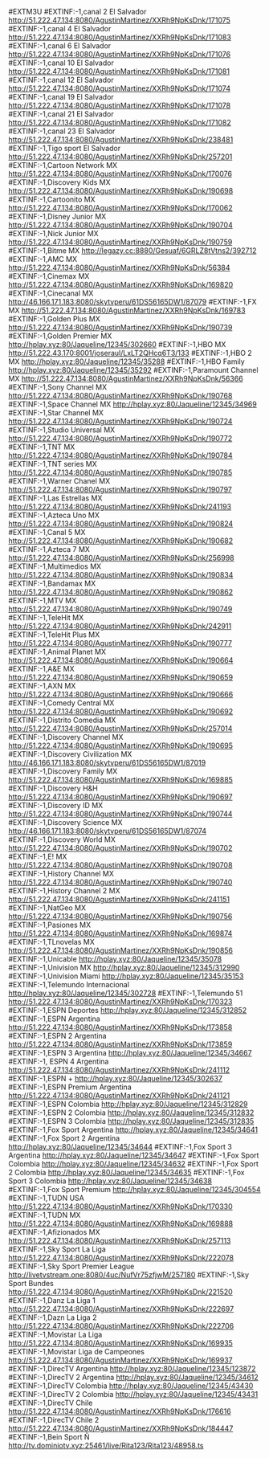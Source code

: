 #EXTM3U
#EXTINF:-1,canal 2 El Salvador
http://51.222.47.134:8080/AgustinMartinez/XXRh9NpKsDnk/171075
#EXTINF:-1,canal 4 El Salvador
http://51.222.47.134:8080/AgustinMartinez/XXRh9NpKsDnk/171083
#EXTINF:-1,canal 6 El Salvador
http://51.222.47.134:8080/AgustinMartinez/XXRh9NpKsDnk/171076
#EXTINF:-1,canal 10 El Salvador 
http://51.222.47.134:8080/AgustinMartinez/XXRh9NpKsDnk/171081
#EXTINF:-1,canal 12 El Salvador
http://51.222.47.134:8080/AgustinMartinez/XXRh9NpKsDnk/171074
#EXTINF:-1,canal 19 El Salvador
http://51.222.47.134:8080/AgustinMartinez/XXRh9NpKsDnk/171078
#EXTINF:-1,canal 21 El Salvador
http://51.222.47.134:8080/AgustinMartinez/XXRh9NpKsDnk/171082
#EXTINF:-1,canal 23 El Salvador
http://51.222.47.134:8080/AgustinMartinez/XXRh9NpKsDnk/238481
#EXTINF:-1,Tigo sport El Salvador 
http://51.222.47.134:8080/AgustinMartinez/XXRh9NpKsDnk/257201
#EXTINF:-1,Cartoon Network MX
http://51.222.47.134:8080/AgustinMartinez/XXRh9NpKsDnk/170076
#EXTINF:-1,Discovery Kids MX
http://51.222.47.134:8080/AgustinMartinez/XXRh9NpKsDnk/190698
#EXTINF:-1,Cartoonito MX
http://51.222.47.134:8080/AgustinMartinez/XXRh9NpKsDnk/170062
#EXTINF:-1,Disney Junior MX
http://51.222.47.134:8080/AgustinMartinez/XXRh9NpKsDnk/190704
#EXTINF:-1,Nick Junior MX
http://51.222.47.134:8080/AgustinMartinez/XXRh9NpKsDnk/190759
#EXTINF:-1,Bitme MX
http://legazy.cc:8880/Gesuaf/6GRLZ8tVtns2/392712
#EXTINF:-1,AMC MX
http://51.222.47.134:8080/AgustinMartinez/XXRh9NpKsDnk/56384
#EXTINF:-1,Cinemax MX
http://51.222.47.134:8080/AgustinMartinez/XXRh9NpKsDnk/169820
#EXTINF:-1,Cinecanal MX
http://46.166.171.183:8080/skytvperu/61DS56165DW1/87079 
#EXTINF:-1,FX MX
http://51.222.47.134:8080/AgustinMartinez/XXRh9NpKsDnk/169783
#EXTINF:-1,Golden Plus MX
http://51.222.47.134:8080/AgustinMartinez/XXRh9NpKsDnk/190739
#EXTINF:-1,Golden Premier MX
http://hplay.xyz:80/Jaqueline/12345/302660
#EXTINF:-1,HBO MX
http://51.222.43.170:8001/joseraul/LxLT2QHcq6T3/133
#EXTINF:-1,HBO 2 MX
http://hplay.xyz:80/Jaqueline/12345/35288
#EXTINF:-1,HBO Family 
http://hplay.xyz:80/Jaqueline/12345/35292
#EXTINF:-1,Paramount Channel MX
http://51.222.47.134:8080/AgustinMartinez/XXRh9NpKsDnk/56366
#EXTINF:-1,Sony Channel MX
http://51.222.47.134:8080/AgustinMartinez/XXRh9NpKsDnk/190768
#EXTINF:-1,Space Channel MX
http://hplay.xyz:80/Jaqueline/12345/34969
#EXTINF:-1,Star Channel MX
http://51.222.47.134:8080/AgustinMartinez/XXRh9NpKsDnk/190724
#EXTINF:-1,Studio Universal MX
http://51.222.47.134:8080/AgustinMartinez/XXRh9NpKsDnk/190772
#EXTINF:-1,TNT MX
http://51.222.47.134:8080/AgustinMartinez/XXRh9NpKsDnk/190784
#EXTINF:-1,TNT series MX
http://51.222.47.134:8080/AgustinMartinez/XXRh9NpKsDnk/190785
#EXTINF:-1,Warner Chanel MX
http://51.222.47.134:8080/AgustinMartinez/XXRh9NpKsDnk/190797
#EXTINF:-1,Las Estrellas MX
http://51.222.47.134:8080/AgustinMartinez/XXRh9NpKsDnk/241193
#EXTINF:-1,Azteca Uno MX
http://51.222.47.134:8080/AgustinMartinez/XXRh9NpKsDnk/190824
#EXTINF:-1,Canal 5 MX
http://51.222.47.134:8080/AgustinMartinez/XXRh9NpKsDnk/190682
#EXTINF:-1,Azteca 7 MX
http://51.222.47.134:8080/AgustinMartinez/XXRh9NpKsDnk/256998
#EXTINF:-1,Multimedios MX
http://51.222.47.134:8080/AgustinMartinez/XXRh9NpKsDnk/190834
#EXTINF:-1,Bandamax MX
http://51.222.47.134:8080/AgustinMartinez/XXRh9NpKsDnk/190862
#EXTINF:-1,MTV MX
http://51.222.47.134:8080/AgustinMartinez/XXRh9NpKsDnk/190749
#EXTINF:-1,TeleHit MX
http://51.222.47.134:8080/AgustinMartinez/XXRh9NpKsDnk/242911
#EXTINF:-1,TeleHit Plus MX
http://51.222.47.134:8080/AgustinMartinez/XXRh9NpKsDnk/190777
#EXTINF:-1,Animal Planet MX
http://51.222.47.134:8080/AgustinMartinez/XXRh9NpKsDnk/190664
#EXTINF:-1,A&E MX
http://51.222.47.134:8080/AgustinMartinez/XXRh9NpKsDnk/190659
#EXTINF:-1,AXN MX
http://51.222.47.134:8080/AgustinMartinez/XXRh9NpKsDnk/190666
#EXTINF:-1,Comedy Central MX
http://51.222.47.134:8080/AgustinMartinez/XXRh9NpKsDnk/190692
#EXTINF:-1,Distrito Comedia MX
http://51.222.47.134:8080/AgustinMartinez/XXRh9NpKsDnk/257014
#EXTINF:-1,Discovery Channel MX
http://51.222.47.134:8080/AgustinMartinez/XXRh9NpKsDnk/190695
#EXTINF:-1,Discovery Civilization MX
http://46.166.171.183:8080/skytvperu/61DS56165DW1/87019
#EXTINF:-1,Discovery Family MX
http://51.222.47.134:8080/AgustinMartinez/XXRh9NpKsDnk/169885
#EXTINF:-1,Discovery H&H
http://51.222.47.134:8080/AgustinMartinez/XXRh9NpKsDnk/190697
#EXTINF:-1,Discovery ID MX
http://51.222.47.134:8080/AgustinMartinez/XXRh9NpKsDnk/190744
#EXTINF:-1,Discovery Science MX
http://46.166.171.183:8080/skytvperu/61DS56165DW1/87074
#EXTINF:-1,Discovery World MX
http://51.222.47.134:8080/AgustinMartinez/XXRh9NpKsDnk/190702
#EXTINF:-1,E! MX
http://51.222.47.134:8080/AgustinMartinez/XXRh9NpKsDnk/190708
#EXTINF:-1,History Channel MX
http://51.222.47.134:8080/AgustinMartinez/XXRh9NpKsDnk/190740
#EXTINF:-1,History Channel 2 MX
http://51.222.47.134:8080/AgustinMartinez/XXRh9NpKsDnk/241151
#EXTINF:-1,NatGeo MX
http://51.222.47.134:8080/AgustinMartinez/XXRh9NpKsDnk/190756 
#EXTINF:-1,Pasiones MX
http://51.222.47.134:8080/AgustinMartinez/XXRh9NpKsDnk/169874
#EXTINF:-1,TLnovelas MX
http://51.222.47.134:8080/AgustinMartinez/XXRh9NpKsDnk/190856
#EXTINF:-1,Unicable
http://hplay.xyz:80/Jaqueline/12345/35078
#EXTINF:-1,Univision MX
http://hplay.xyz:80/Jaqueline/12345/312990
#EXTINF:-1,Univision Miami
http://hplay.xyz:80/Jaqueline/12345/35153
#EXTINF:-1,Telemundo Internacional
http://hplay.xyz:80/Jaqueline/12345/302728
#EXTINF:-1,Telemundo 51 
http://51.222.47.134:8080/AgustinMartinez/XXRh9NpKsDnk/170323
#EXTINF:-1,ESPN Deportes
http://hplay.xyz:80/Jaqueline/12345/312852
#EXTINF:-1,ESPN Argentina 
http://51.222.47.134:8080/AgustinMartinez/XXRh9NpKsDnk/173858
#EXTINF:-1,ESPN 2 Argentina
http://51.222.47.134:8080/AgustinMartinez/XXRh9NpKsDnk/173859
#EXTINF:-1,ESPN 3 Argentina
http://hplay.xyz:80/Jaqueline/12345/34667
#EXTINF:-1, ESPN 4 Argentina
http://51.222.47.134:8080/AgustinMartinez/XXRh9NpKsDnk/241112
#EXTINF:-1,ESPN +
http://hplay.xyz:80/Jaqueline/12345/302637
#EXTINF:-1,ESPN Premium Argentina
http://51.222.47.134:8080/AgustinMartinez/XXRh9NpKsDnk/241121
#EXTINF:-1,ESPN Colombia 
http://hplay.xyz:80/Jaqueline/12345/312829
#EXTINF:-1,ESPN 2 Colombia
http://hplay.xyz:80/Jaqueline/12345/312832
#EXTINF:-1,ESPN 3 Colombia
http://hplay.xyz:80/Jaqueline/12345/312835
#EXTINF:-1,Fox Sport Argentina
http://hplay.xyz:80/Jaqueline/12345/34641
#EXTINF:-1,Fox Sport 2 Argentina
http://hplay.xyz:80/Jaqueline/12345/34644
#EXTINF:-1,Fox Sport 3 Argentina
http://hplay.xyz:80/Jaqueline/12345/34647
#EXTINF:-1,Fox Sport Colombia
http://hplay.xyz:80/Jaqueline/12345/34632
#EXTINF:-1,Fox Sport 2 Colombia
http://hplay.xyz:80/Jaqueline/12345/34635
#EXTINF:-1,Fox Sport 3 Colombia
http://hplay.xyz:80/Jaqueline/12345/34638
#EXTINF:-1,Fox Sport Premium 
http://hplay.xyz:80/Jaqueline/12345/304554
#EXTINF:-1,TUDN USA 
http://51.222.47.134:8080/AgustinMartinez/XXRh9NpKsDnk/170330 
#EXTINF:-1,TUDN MX 
http://51.222.47.134:8080/AgustinMartinez/XXRh9NpKsDnk/169888
#EXTINF:-1,Afizionados MX
http://51.222.47.134:8080/AgustinMartinez/XXRh9NpKsDnk/257113
#EXTINF:-1,Sky Sport La Liga
http://51.222.47.134:8080/AgustinMartinez/XXRh9NpKsDnk/222078
#EXTINF:-1,Sky Sport Premier League
http://livetvstream.one:8080/4uc/NufVr75zfjwM/257180
#EXTINF:-1,Sky Sport Bundes
http://51.222.47.134:8080/AgustinMartinez/XXRh9NpKsDnk/221520
#EXTINF:-1,Danz La Liga 1
http://51.222.47.134:8080/AgustinMartinez/XXRh9NpKsDnk/222697
#EXTINF:-1,Dazn La Liga 2
http://51.222.47.134:8080/AgustinMartinez/XXRh9NpKsDnk/222706
#EXTINF:-1,Movistar La Liga 
http://51.222.47.134:8080/AgustinMartinez/XXRh9NpKsDnk/169935
#EXTINF:-1,Movistar Liga de Campeones
http://51.222.47.134:8080/AgustinMartinez/XXRh9NpKsDnk/169937
#EXTINF:-1,DirecTV Argentina 
http://hplay.xyz:80/Jaqueline/12345/123872
#EXTINF:-1,DirecTV 2 Argentina
http://hplay.xyz:80/Jaqueline/12345/34612
#EXTINF:-1,DirecTV Colombia
http://hplay.xyz:80/Jaqueline/12345/43430
#EXTINF:-1,DirecTV 2 Colombia
http://hplay.xyz:80/Jaqueline/12345/43431
#EXTINF:-1,DirecTV Chile
http://51.222.47.134:8080/AgustinMartinez/XXRh9NpKsDnk/176616
#EXTINF:-1,DirecTV Chile 2
http://51.222.47.134:8080/AgustinMartinez/XXRh9NpKsDnk/184447
#EXTINF:-1,Bein Sport Ñ
http://tv.dominiotv.xyz:25461/live/Rita123/Rita123/48958.ts
